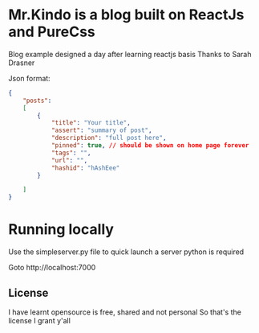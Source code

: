Mr.Kindo is a blog built on ReactJs and PureCss
===================================

Blog example designed a day after learning reactjs basis
Thanks to Sarah Drasner

Json format:
```json
{
    "posts": 
    [
        {
            "title": "Your title",
            "assert": "summary of post",
            "description": "full post here",
            "pinned": true, // should be shown on home page forever
            "tags": "",
            "url": "",
            "hashid": "hAshEee"
        }

    ]
}
```

Running locally
====================================================
Use the simpleserver.py file to quick launch a server
python is required

Goto http://localhost:7000


License
-------

I have learnt opensource is free, shared and not personal
So that's the license I grant y'all
